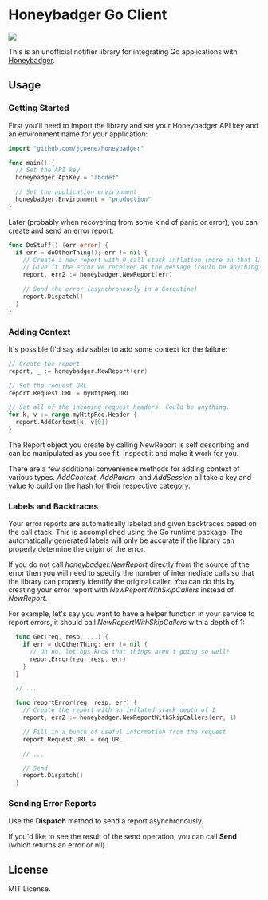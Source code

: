 # Honeybadger Go Client 

<img src="https://api.travis-ci.org/librato/honeybadger.png"/>

This is an unofficial notifier library for integrating Go applications with [Honeybadger](http://honeybadger.io).

## Usage

### Getting Started

First you'll need to import the library and set your Honeybadger API key and an environment name for your application:

```go
import "github.com/jcoene/honeybadger"

func main() {
  // Set the API key
  honeybadger.ApiKey = "abcdef"

  // Set the application environment
  honeybadger.Environment = "production"
}
```

Later (probably when recovering from some kind of panic or error), you can create and send an error report:

```go
func DoStuff() (err error) {
  if err = doOtherThing(); err != nil {
    // Create a new report with 0 call stack inflation (more on that later)
    // Give it the error we received as the message (could be anything)
    report, err2 := honeybadger.NewReport(err)

    // Send the error (asynchronously in a Goroutine)
    report.Dispatch()
  }
}
```

### Adding Context

It's possible (I'd say advisable) to add some context for the failure:

```go
// Create the report
report, _ := honeybadger.NewReport(err)

// Set the request URL
report.Request.URL = myHttpReq.URL

// Set all of the incoming request headers. Could be anything.
for k, v := range myHttpReq.Header {
  report.AddContext(k, v[0])
}
```

The Report object you create by calling NewReport is self describing and can be manipulated as you see fit. Inspect it and make it work for you.

There are a few additional convenience methods for adding context of various types. *AddContext*, *AddParam*, and *AddSession* all take a key and value to build on the hash for their respective category.

### Labels and Backtraces

Your error reports are automatically labeled and given backtraces based on the call stack. This is accomplished using the Go runtime package. The automatically generated labels will only be accurate if the library can properly determine the origin of the error.

If you do not call *honeybadger.NewReport* directly from the source of the error then you will need to specify the number of intermediate calls so that the library can properly identify the original caller. You can do this by creating your error report with *NewReportWithSkipCallers* instead of *NewReport*.

For example, let's say you want to have a  helper function in your service to report errors, it should call *NewReportWithSkipCallers* with a depth of 1:

```go
  func Get(req, resp, ...) {
    if err = doOtherThing; err != nil {
      // Oh no, let ops know that things aren't going so well!
      reportError(req, resp, err)
    }
  }

  // ...

  func reportError(req, resp, err) {
    // Create the report with an inflated stack depth of 1
    report, err2 := honeybadger.NewReportWithSkipCallers(err, 1)

    // Fill in a bunch of useful information from the request
    report.Request.URL = req.URL

    // ...

    // Send
    report.Dispatch()
  }
```

### Sending Error Reports

Use the **Dispatch** method to send a report asynchronously.

If you'd like to see the result of the send operation, you can call **Send** (which returns an error or nil).

## License

MIT License.

